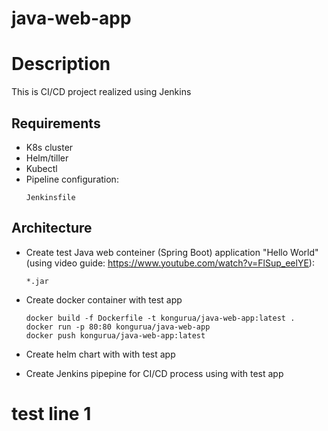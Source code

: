 # java-web-app

# Description
This is CI/CD project realized using Jenkins
## Requirements
* K8s cluster
* Helm/tiller
* Kubectl
* Pipeline configuration:
  ```
  Jenkinsfile
  ```
## Architecture
* Create test Java web conteiner (Spring Boot) application "Hello World" (using video guide: https://www.youtube.com/watch?v=FlSup_eelYE):

  ```
  *.jar
  ```
* Create docker container with test app
  ```
  docker build -f Dockerfile -t kongurua/java-web-app:latest .
  docker run -p 80:80 kongurua/java-web-app
  docker push kongurua/java-web-app:latest
  ```
* Create helm chart with with test app
* Create Jenkins pipepine for CI/CD process using with test app


# test line 1
